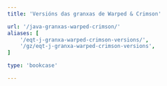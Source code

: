 ```yaml
---
title: 'Versións das granxas de Warped & Crimson'

url: '/java-granxas-warped-crimson/'
aliases: [
    '/eqt-j-granxa-warped-crimson-versions/',
    '/gz/eqt-j-granxa-warped-crimson-versions',
]

type: 'bookcase'

---
```

